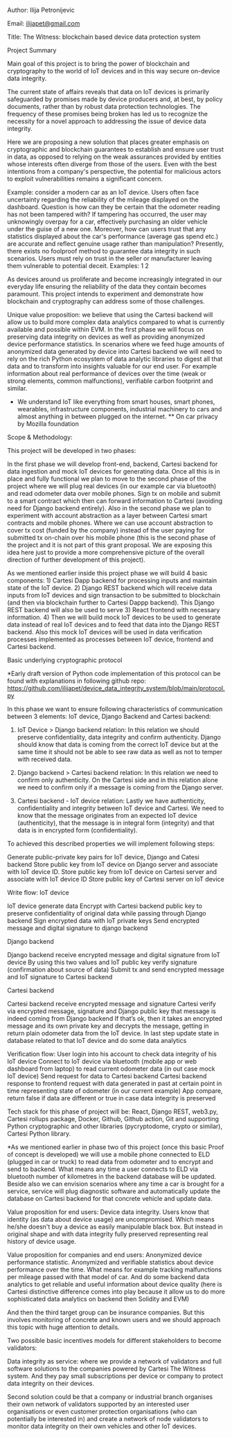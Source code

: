 Author:
Ilija Petronijevic

Email:
ilijapet@gmail.com

Title:
The Witness: blockchain based device data protection system

Project Summary

Main goal of this project is to bring the power of blockchain and cryptography to the world of IoT devices and in this way secure on-device data integrity.

The current state of affairs reveals that data on IoT devices is primarily safeguarded by promises made by device producers and, at best, by policy documents, rather than by robust data protection technologies. The frequency of these promises being broken has led us to recognize the necessity for a novel approach to addressing the issue of device data integrity.

Here we are proposing a new solution that places greater emphasis on cryptographic and blockchain guarantees to establish and ensure user trust in data, as opposed to relying on the weak assurances provided by entities whose interests often diverge from those of the users. Even with the best intentions from a company's perspective, the potential for malicious actors to exploit vulnerabilities remains a significant concern.

Example: consider a modern car as an IoT device. Users often face uncertainty regarding the reliability of the mileage displayed on the dashboard. Question is how can they be certain that the odometer reading has not been tampered with? If tampering has occurred, the user may unknowingly overpay for a car, effectively purchasing an older vehicle under the guise of a new one. Moreover, how can users trust that any statistics displayed about the car's performance (average gas spend etc.) are accurate and reflect genuine usage rather than manipulation? Presently, there exists no foolproof method to guarantee data integrity in such scenarios. Users must rely on trust in the seller or manufacturer leaving them vulnerable to potential deceit. Examples: 1 2

As devices around us proliferate and become increasingly integrated in our everyday life ensuring the reliability of the data they contain becomes paramount. This project intends to experiment and demonstrate how blockchain and cryptography can address some of those challenges.

Unique value proposition: we believe that using the Cartesi backend will allow us to build more complex data analytics compared to what is currently available and possible within EVM. In the first phase we will focus on preserving data integrity on devices as well as providing anonymized device performance statistics. In scenarios where we feed huge amounts of anonymized data generated by device into Cartesi backend we will need to rely on the rich Python ecosystem of data analytic libraries to digest all that data and to transform into insights valuable for our end user. For example information about real performance of devices over the time (weak or strong elements, common malfunctions), verifiable carbon footprint and similar.

- We understand IoT like everything from smart houses, smart phones, wearables, infrastructure components, industrial machinery to cars and almost anything in between plugged on the internet.
  \*\* On car privacy by Mozilla foundation

Scope & Methodology:

This project will be developed in two phases:

In the first phase we will develop front-end, backend, Cartesi backend for data ingestion and mock IoT devices for generating data. Once all this is in place and fully functional we plan to move to the second phase of the project where we will plug real devices (in our example car via bluetooth) and read odometer data over mobile phones. Sign tx on mobile and submit to a smart contract which then can forward information to Cartesi (avoiding need for Django backend entirely). Also in the second phase we plan to experiment with account abstraction as a layer between Cartesi smart contracts and mobile phones. Where we can use account abstraction to cover tx cost (funded by the company) instead of the user paying for submitted tx on-chain over his mobile phone (this is the second phase of the project and it is not part of this grant proposal. We are exposing this idea here just to provide a more comprehensive picture of the overall direction of further development of this project).

As we mentioned earlier inside this project phase we will build 4 basic components: 1) Cartesi Dapp backend for processing inputs and maintain state of the IoT device. 2) Django REST backend which will receive data inputs from IoT devices and sign transaction to be submitted to blockchain (and then via blockchain further to Cartesi Dappp backend). This Django REST backend will also be used to serve 3) React frontend with necessary information. 4) Then we will build mock IoT devices to be used to generate data instead of real IoT devices and to feed that data into the Django REST backend. Also this mock IoT devices will be used in data verification processes implemented as processes between IoT device, frontend and Cartesi backend.

Basic underlying cryptographic protocol

\*Early draft version of Python code implementation of this protocol can be found with explanations in following github repo:
https://github.com/ilijapet/device_data_integrity_system/blob/main/protocol.py

In this phase we want to ensure following characteristics of communication between 3 elements: IoT device, Django Backend and Cartesi backend:

1. IoT Device > Django backend relation: In this relation we should preserve confidentiality, data integrity and confirm authenticity. Django should know that data is coming from the correct IoT device but at the same time it should not be able to see raw data as well as not to temper with received data.

2. Django backend > Cartesi backend relation: In this relation we need to confirm only authenticity. On the Cartesi side and in this relation alone we need to confirm only if a message is coming from the Django server.

3. Cartesi backend - IoT device relation: Lastly we have authenticity, confidentiality and integrity between IoT device and Cartesi. We need to know that the message originates from an expected IoT device (authenticity), that the message is in integral form (integrity) and that data is in encrypted form (confidentiality).

To achieved this described properties we will implement following steps:

Generate public-private key pairs for IoT device, Django and Catesi backend
Store public key from IoT device on Django server and associate with IoT device ID.
Store public key from IoT device on Cartesi server and associate with IoT device ID
Store public key of Cartesi server on IoT device

Write flow:
IoT device

IoT device generate data
Encrypt with Cartesi backend public key to preserve confidentiality of original data while passing through Django backend
Sign encrypted data with IoT private keys
Send encrypted message and digital signature to django backend

Django backend

Django backend receive encrypted message and digital signature from IoT device
By using this two values and IoT public key verify signature (confirmation about source of data)
Submit tx and send encrypted message and IoT signature to Cartesi backend

Cartesi backend

Cartesi backend receive encrypted message and signature
Cartesi verify via encrypted message, signature and Django public key that message is indeed coming from Django backend
If that’s ok, then it takes an encrypted message and its own private key and decrypts the message, getting in return plain odometer data from the IoT device.
In last step update state in database related to that IoT device and do some data analytics

Verification flow:
User login into his account to check data integrity of his IoT device
Connect to IoT device via bluetooth (mobile app or web dashboard from laptop) to read current odometer data (in out case mock IoT device)
Send request for data to Cartesi backend
Cartesi backend response to frontend request with data generated in past at certain point in time representing state of odometer (in our current example)
App compare, return false if data are different or true in case data integrity is preserved

Tech stack for this phase of project will be: React, Django REST, web3.py, Cartesi rollups package, Docker, Github, Github action, Git and supporting Python cryptographic and other libraries (pycryptodome, crypto or similar), Cartesi Python library.

\*As we mentioned earlier in phase two of this project (once this basic Proof of concept is developed) we will use a mobile phone connected to ELD (plugged in car or truck) to read data from odometer and to encrypt and send to backend. What means any time a user connects to ELD via bluetooth number of kilometres in the backend database will be updated. Beside also we can envision scenarios where any time a car is brought for a service, service will plug diagnostic software and automatically update the database on Cartesi backend for that concrete vehicle and update data.

Value proposition for end users:
Device data integrity. Users know that identity (as data about device usage) are uncompromised. Which means he/she doesn't buy a device as easily manipulable black box. But instead in original shape and with data integrity fully preserved representing real history of device usage.

Value proposition for companies and end users:
Anonymized device performance statistic. Anonymized and verifiable statistics about device performance over the time. What means for example tracking malfunctions per mileage passed with that model of car. And do some backend data analytics to get reliable and useful information about device quality (here is Cartesi distinctive difference comes into play because it allow us to do more sophisticated data analytics on backend then Solidity and EVM)

And then the third target group can be insurance companies. But this involves monitoring of concrete and known users and we should approach this topic with huge attention to details.

Two possible basic incentives models for different stakeholders to become validators:

Data integrity as service: where we provide a network of validators and full software solutions to the companies powered by Cartesi The Witness system. And they pay small subscriptions per device or company to protect data integrity on their devices.

Second solution could be that a company or industrial branch organises their own network of validators supported by an interested user organisations or even customer protection organisations (who can potentially be interested in) and create a network of node validators to monitor data integrity on their own vehicles and other IoT devices.
